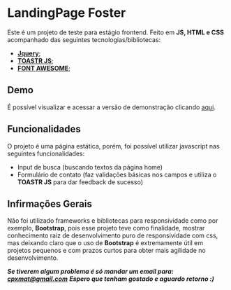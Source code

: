 # LandingPage Foster

Este é um projeto de teste para estágio frontend.
Feito em **JS, HTML e CSS** acompanhado das seguintes tecnologias/bibliotecas:

- **[Jquery](https://jquery.com/)**;
- **[TOASTR JS](https://github.com/CodeSeven/toastr)**;
- **[FONT AWESOME](https://fontawesome.com/v4.7.0/icons/)**;

## Demo

É possível visualizar e acessar a versão de demonstração clicando [aqui](https://m166.github.io/index.html).

## Funcionalidades

O projeto é uma página estática, porém, foi possível utilizar javascript nas seguintes funcionalidades:

- Input de busca (buscando textos da página home)
- Formulário de contato (faz validações básicas nos campos e utiliza o **TOASTR JS** para dar feedback de sucesso)

## Infirmações Gerais

Não foi utilizado frameworks e bibliotecas para responsividade como por exemplo, **Bootstrap**, pois esse projeto teve como finalidade, mostrar conhecimento raiz de desenvolvimento puro de responsividade com css, mas deixando claro que o uso de **Bootstrap** é extremamente útil em projetos pequenos e com prazos curtos para obter mais agilidade no desenvolvimento.

***Se tiverem algum problema é só mandar um email para: cpxmat@gmail.com***
***Espero que tenham gostado e aguardo retorno :)***
